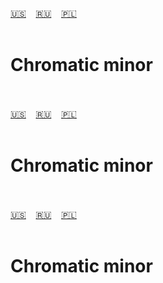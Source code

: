 <span id="en"><a href="#en">🇺🇸</a> &nbsp;&nbsp;&nbsp;<a href="#ru">🇷🇺</a> &nbsp;&nbsp;&nbsp;<a href="#pl">🇵🇱</a> &nbsp;&nbsp;&nbsp;</span><br><br>
# Chromatic minor<br><br>
<span id="ru"><a href="#en">🇺🇸</a> &nbsp;&nbsp;&nbsp;<a href="#ru">🇷🇺</a> &nbsp;&nbsp;&nbsp;<a href="#pl">🇵🇱</a> &nbsp;&nbsp;&nbsp;</span><br><br>
# Chromatic minor<br><br>
<span id="pl"><a href="#en">🇺🇸</a> &nbsp;&nbsp;&nbsp;<a href="#ru">🇷🇺</a> &nbsp;&nbsp;&nbsp;<a href="#pl">🇵🇱</a> &nbsp;&nbsp;&nbsp;</span><br><br>
# Chromatic minor<br><br>
